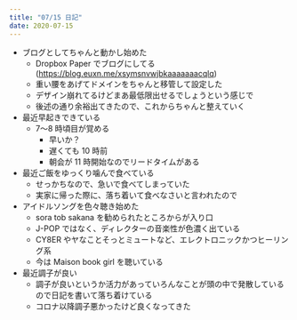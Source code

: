 ```yaml
---
title: "07/15 日記"
date: 2020-07-15
---
```


- ブログとしてちゃんと動かし始めた
  - Dropbox Paper でブログにしてる (https://blog.euxn.me/xsymsnvwjbkaaaaaaacqlq)
  - 重い腰をあげてドメインをちゃんと移管して設定した
  - デザイン崩れてるけどまあ最低限出せるでしょうという感じで
  - 後述の通り余裕出てきたので、これからちゃんと整えていく
- 最近早起きできている
  - 7〜8 時頃目が覚める
    - 早いか？
    - 遅くても 10 時前
    - 朝会が 11 時開始なのでリードタイムがある
- 最近ご飯をゆっくり噛んで食べている
  - せっかちなので、急いで食べてしまっていた
  - 実家に帰った際に、落ち着いて食べなさいと言われたので
- アイドルソングを色々聴き始めた
  - sora tob sakana を勧められたところからが入り口
  - J-POP ではなく、ディレクターの音楽性が色濃く出ている
  - CY8ER やヤなことそっとミュートなど、エレクトロニックかつヒーリング系
  - 今は Maison book girl を聴いている
- 最近調子が良い
  - 調子が良いというか活力があっていろんなことが頭の中で発散しているので日記を書いて落ち着けている
  - コロナ以降調子悪かったけど良くなってきた
